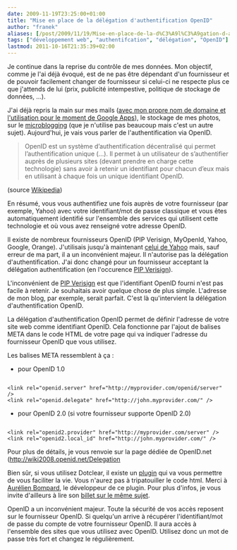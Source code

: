 ```yaml
---
date: 2009-11-19T23:25:00+01:00
title: "Mise en place de la délégation d'authentification OpenID"
author: "franek"
aliases: [/post/2009/11/19/Mise-en-place-de-la-d%C3%A9l%C3%A9gation-d-authentification-OpenId]
tags: ["développement web", "authentifcation", "délégation", "OpenID"]
lastmod: 2011-10-16T21:35:39+02:00
---
```

Je continue dans la reprise du contrôle de mes données. Mon objectif, comme je l'ai déjà évoqué, est de ne pas être dépendant d'un fournisseur et de pouvoir facilement changer de fournisseur si celui-ci ne respecte plus ce que j'attends de lui (prix, publicité intempestive, politique de stockage de données, ...).

J'ai déjà repris la main sur mes mails ([avec mon propre nom de domaine et l'utilisation pour le moment de Google Apps](http://www.karlesnine.com/post/2009/11/20/Migration-DNS-n%C3%A9c%C3%A9ssaire-pour-utiliser-Google-App-avec-votre-nom-de-domaine)), le stockage de mes photos, sur le [microblogging](https://franek.chicour.net/post/2009/11/04/Le-microblogging-opensource) (que je n'utilise pas beaucoup mais c'est un autre sujet). Aujourd'hui, je vais vous parler de l'authentification via OpenID.

> OpenID est un système d’authentification décentralisé qui permet l’authentification unique (...). Il permet à un utilisateur de s’authentifier auprès de plusieurs sites (devant prendre en charge cette technologie) sans avoir à retenir un identifiant pour chacun d’eux mais en utilisant à chaque fois un unique identifiant OpenID.

(source [Wikipedia](http://fr.wikipedia.org/wiki/OpenID))

En résumé, vous vous authentifiez une fois auprès de votre fournisseur (par exemple, Yahoo) avec votre identifiant/mot de passe classique et vous êtes automatiquement identifié sur l'ensemble des services qui utilisent cette technologie et où vous avez renseigné votre adresse OpenID.

Il existe de nombreux fournisseurs OpenID (PIP Verisign, MyOpenId, Yahoo, Google, Orange). J'utilisais jusqu'à maintenant [celui de Yahoo](http://openid.yahoo.com/) mais, sauf erreur de ma part, il a un inconvénient majeur. Il n'autorise pas la délégation d'authentification. J'ai donc changé pour un fournisseur acceptant la délégation authentification (en l'occurence [PIP Verisign](https://pip.verisignlabs.com/)).

L'inconvénient de [PIP Verisign](https://pip.verisignlabs.com/) est que l'identifiant OpenID fourni n'est pas facile à retenir. Je souhaitais avoir quelque chose de plus simple. L'adresse de mon blog, par exemple, serait parfait. C'est là qu'intervient la délégation d'authentification OpenID.

La délégation d'authentification OpenID permet de définir l'adresse de votre site web comme identifiant OpenID. Cela fonctionne par l'ajout de balises META dans le code HTML de votre page qui va indiquer l'adresse du fournisseur OpenID que vous utilisez.

Les balises META ressemblent à ça :

- pour OpenID 1.0

```

<link rel="openid.server" href="http://myprovider.com/openid/server" />
<link rel="openid.delegate" href="http://john.myprovider.com/" />
```

- pour OpenID 2.0 (si votre fournisseur supporte OpenID 2.0)

```

<link rel="openid2.provider" href="http://myprovider.com/server" />
<link rel="openid2.local_id" href="http://john.myprovider.com/" />
```

Pour plus de détails, je vous renvoie sur la page dédiée de OpenID.net (<http://wiki2008.openid.net/Delegation>

Bien sûr, si vous utilisez Dotclear, il existe un [plugin](http://lab.dotclear.org/wiki/plugin/openidDelegation/fr) qui va vous permettre de vous faciliter la vie. Vous n'aurez pas à tripatouiller le code html. Merci à [Aurélien Bompard](http://aurelien.bompard.org/), le développeur de ce plugin. Pour plus d'infos, je vous invite d'ailleurs à lire son [billet sur le même sujet](http://aurelien.bompard.org/post/2009/05/18/Utiliser-son-blog-Dotclear-comme-identifiant-OpenID).

OpenID a un inconvénient majeur. Toute la sécurité de vos accès reposent sur le fournisseur OpenID. Si quelqu'un arrive à récupérer l'identifiant/mot de passe du compte de votre fournisseur OpenID. Il aura accès à l'ensemble des sites que vous utilisez avec OpenID. Utilisez donc un mot de passe très fort et changez le régulièrement.
